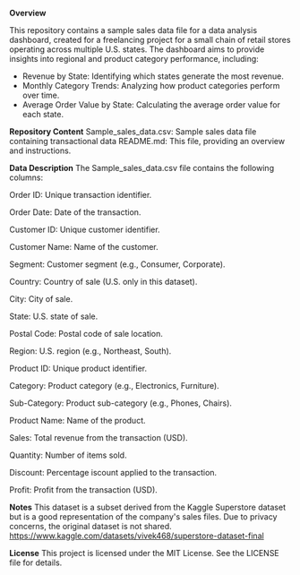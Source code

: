 **Overview**

This repository contains a sample sales data file for a data analysis dashboard, created for a freelancing project for a small chain of retail stores operating across multiple U.S. states. The dashboard aims to provide insights into regional and product category performance, including:

- Revenue by State: Identifying which states generate the most revenue.
- Monthly Category Trends: Analyzing how product categories perform over time.
- Average Order Value by State: Calculating the average order value for each state.

**Repository Content**
Sample_sales_data.csv: Sample sales data file containing transactional data
README.md: This file, providing an overview and instructions.

**Data Description**
The Sample_sales_data.csv file contains the following columns:

Order ID: Unique transaction identifier.

Order Date: Date of the transaction.

Customer ID: Unique customer identifier.

Customer Name: Name of the customer.

Segment: Customer segment (e.g., Consumer, Corporate).

Country: Country of sale (U.S. only in this dataset).

City: City of sale.

State: U.S. state of sale.

Postal Code: Postal code of sale location.

Region: U.S. region (e.g., Northeast, South).

Product ID: Unique product identifier.

Category: Product category (e.g., Electronics, Furniture).

Sub-Category: Product sub-category (e.g., Phones, Chairs).

Product Name: Name of the product.

Sales: Total revenue from the transaction (USD).

Quantity: Number of items sold.

Discount: Percentage iscount applied to the transaction.

Profit: Profit from the transaction (USD).

**Notes**
This dataset is a subset derived from the Kaggle Superstore dataset but is a good representation of the company's sales files. Due to privacy concerns, the original dataset is not shared.
https://www.kaggle.com/datasets/vivek468/superstore-dataset-final

**License**
This project is licensed under the MIT License. See the LICENSE file for details.

